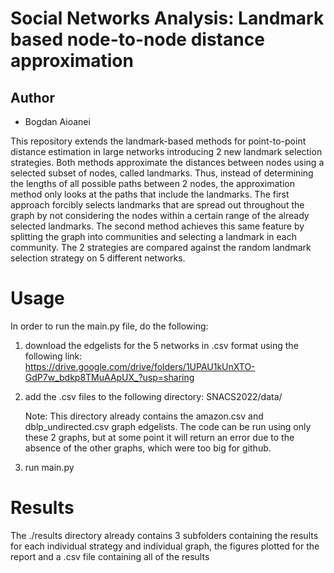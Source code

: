 # Social Networks Analysis: Landmark based node-to-node distance approximation

## Author
- Bogdan Aioanei

This repository extends the landmark-based methods for point-to-point distance estimation in large networks introducing 2 new landmark selection strategies. Both methods approximate the distances between nodes using a selected subset of nodes, called landmarks. Thus, instead of determining the lengths of all possible paths between 2 nodes, the approximation method only looks at the paths that include the landmarks. The first approach forcibly selects landmarks that are spread out throughout the graph by not considering the nodes within a certain range of the already selected landmarks. The second method achieves this same feature by splitting the graph into communities and selecting a landmark in each community. The 2 strategies are compared against the random landmark selection strategy on 5 different networks.


# Usage
In order to run the main.py file, do the following:
1) download the edgelists for the 5 networks in .csv format using the following link:  
  https://drive.google.com/drive/folders/1UPAU1kUnXTO-GdP7w_bdkp8TMuAApUX_?usp=sharing
  
2) add the .csv files to the following directory: SNACS2022/data/ 

   Note: This directory already contains the amazon.csv and dblp_undirected.csv graph edgelists. The code can be run using only these 2 graphs, but at some point it will return an error due to the absence of the other graphs, which were too big for github. 
   
3) run main.py

# Results
The ./results directory already contains 3 subfolders containing the results for each individual strategy and individual graph, the figures plotted for the report and a .csv file containing all of the results

